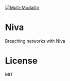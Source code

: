 [![Multi-Modality](agorabanner.png)](https://discord.gg/qUtxnK2NMf)

# Niva
Breaching networks with Niva

# License
MIT



